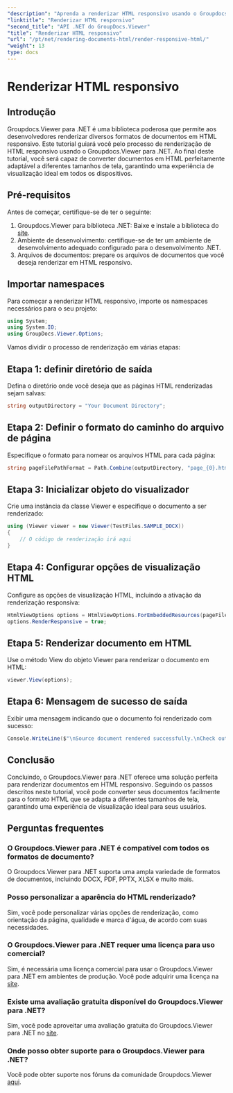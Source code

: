 ```yaml
---
"description": "Aprenda a renderizar HTML responsivo usando o Groupdocs.Viewer para .NET, garantindo uma experiência de visualização ideal em todos os dispositivos."
"linktitle": "Renderizar HTML responsivo"
"second_title": "API .NET do GroupDocs.Viewer"
"title": "Renderizar HTML responsivo"
"url": "/pt/net/rendering-documents-html/render-responsive-html/"
"weight": 13
type: docs
---
```

# Renderizar HTML responsivo

## Introdução
Groupdocs.Viewer para .NET é uma biblioteca poderosa que permite aos desenvolvedores renderizar diversos formatos de documentos em HTML responsivo. Este tutorial guiará você pelo processo de renderização de HTML responsivo usando o Groupdocs.Viewer para .NET. Ao final deste tutorial, você será capaz de converter documentos em HTML perfeitamente adaptável a diferentes tamanhos de tela, garantindo uma experiência de visualização ideal em todos os dispositivos.
## Pré-requisitos
Antes de começar, certifique-se de ter o seguinte:
1. Groupdocs.Viewer para biblioteca .NET: Baixe e instale a biblioteca do [site](https://releases.groupdocs.com/viewer/net/).
2. Ambiente de desenvolvimento: certifique-se de ter um ambiente de desenvolvimento adequado configurado para o desenvolvimento .NET.
3. Arquivos de documentos: prepare os arquivos de documentos que você deseja renderizar em HTML responsivo.

## Importar namespaces
Para começar a renderizar HTML responsivo, importe os namespaces necessários para o seu projeto:
```csharp
using System;
using System.IO;
using GroupDocs.Viewer.Options;
```

Vamos dividir o processo de renderização em várias etapas:
## Etapa 1: definir diretório de saída
Defina o diretório onde você deseja que as páginas HTML renderizadas sejam salvas:
```csharp
string outputDirectory = "Your Document Directory";
```
## Etapa 2: Definir o formato do caminho do arquivo de página
Especifique o formato para nomear os arquivos HTML para cada página:
```csharp
string pageFilePathFormat = Path.Combine(outputDirectory, "page_{0}.html");
```
## Etapa 3: Inicializar objeto do visualizador
Crie uma instância da classe Viewer e especifique o documento a ser renderizado:
```csharp
using (Viewer viewer = new Viewer(TestFiles.SAMPLE_DOCX))
{
    // O código de renderização irá aqui
}
```
## Etapa 4: Configurar opções de visualização HTML
Configure as opções de visualização HTML, incluindo a ativação da renderização responsiva:
```csharp
HtmlViewOptions options = HtmlViewOptions.ForEmbeddedResources(pageFilePathFormat);
options.RenderResponsive = true;
```
## Etapa 5: Renderizar documento em HTML
Use o método View do objeto Viewer para renderizar o documento em HTML:
```csharp
viewer.View(options);
```
## Etapa 6: Mensagem de sucesso de saída
Exibir uma mensagem indicando que o documento foi renderizado com sucesso:
```csharp
Console.WriteLine($"\nSource document rendered successfully.\nCheck output in {outputDirectory}.");
```

## Conclusão
Concluindo, o Groupdocs.Viewer para .NET oferece uma solução perfeita para renderizar documentos em HTML responsivo. Seguindo os passos descritos neste tutorial, você pode converter seus documentos facilmente para o formato HTML que se adapta a diferentes tamanhos de tela, garantindo uma experiência de visualização ideal para seus usuários.
## Perguntas frequentes
### O Groupdocs.Viewer para .NET é compatível com todos os formatos de documento?
O Groupdocs.Viewer para .NET suporta uma ampla variedade de formatos de documentos, incluindo DOCX, PDF, PPTX, XLSX e muito mais.
### Posso personalizar a aparência do HTML renderizado?
Sim, você pode personalizar várias opções de renderização, como orientação da página, qualidade e marca d'água, de acordo com suas necessidades.
### O Groupdocs.Viewer para .NET requer uma licença para uso comercial?
Sim, é necessária uma licença comercial para usar o Groupdocs.Viewer para .NET em ambientes de produção. Você pode adquirir uma licença na [site](https://purchase.groupdocs.com/buy).
### Existe uma avaliação gratuita disponível do Groupdocs.Viewer para .NET?
Sim, você pode aproveitar uma avaliação gratuita do Groupdocs.Viewer para .NET no [site](https://releases.groupdocs.com/).
### Onde posso obter suporte para o Groupdocs.Viewer para .NET?
Você pode obter suporte nos fóruns da comunidade Groupdocs.Viewer [aqui](https://forum.groupdocs.com/c/viewer/9).